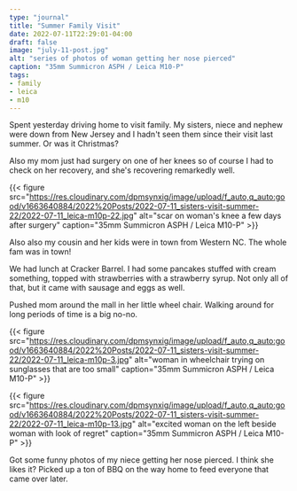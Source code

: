 ```yaml
---
type: "journal"
title: "Summer Family Visit"
date: 2022-07-11T22:29:01-04:00
draft: false
image: "july-11-post.jpg"
alt: "series of photos of woman getting her nose pierced"
caption: "35mm Summicron ASPH / Leica M10-P"
tags:
- family
- leica
- m10
---
```


Spent yesterday driving home to visit family. My sisters, niece and nephew were down from New Jersey and I hadn't seen them since their visit last summer. Or was it Christmas?

Also my mom just had surgery on one of her knees so of course I had to check on her recovery, and she's recovering remarkedly well.

{{< figure src="https://res.cloudinary.com/dpmsynxig/image/upload/f_auto,q_auto:good/v1663640884/2022%20Posts/2022-07-11_sisters-visit-summer-22/2022-07-11_leica-m10p-22.jpg" alt="scar on woman's knee a few days after surgery" caption="35mm Summicron ASPH / Leica M10-P" >}}

Also also my cousin and her kids were in town from Western NC. The whole fam was in town!

We had lunch at Cracker Barrel. I had some pancakes stuffed with cream something, topped with strawberries with a strawberry syrup. Not only all of that, but it came with sausage and eggs as well.

Pushed mom around the mall in her little wheel chair. Walking around for long periods of time is a big no-no. 

{{< figure src="https://res.cloudinary.com/dpmsynxig/image/upload/f_auto,q_auto:good/v1663640884/2022%20Posts/2022-07-11_sisters-visit-summer-22/2022-07-11_leica-m10p-3.jpg" alt="woman in wheelchair trying on sunglasses that are too small" caption="35mm Summicron ASPH / Leica M10-P" >}}

{{< figure src="https://res.cloudinary.com/dpmsynxig/image/upload/f_auto,q_auto:good/v1663640884/2022%20Posts/2022-07-11_sisters-visit-summer-22/2022-07-11_leica-m10p-13.jpg" alt="excited woman on the left beside woman with look of regret" caption="35mm Summicron ASPH / Leica M10-P" >}}

Got some funny photos of my niece getting her nose pierced. I think she likes it? Picked up a ton of BBQ on the way home to feed everyone that came over later. 
